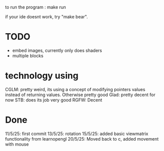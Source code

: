 to run the program : make run

if your ide doesnt work, try "make bear".


# TODO
- embed images, currently only does shaders
- multiple blocks

# technology using
CGLM: pretty weird, its using a concept of modifying pointers values instead of returning values. Otherwise pretty good
Glad: pretty decent for now
STB: does its job very good
RGFW: Decent

# Done
11/5/25: first commit
13/5/25: rotation 
15/5/25: added basic viewmatrix functionality from learnopengl
20/5/25: Moved back to c, added movement with mouse
